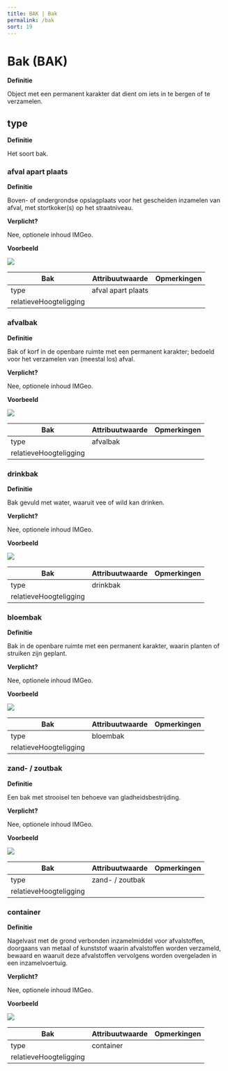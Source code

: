 ```yaml
---
title: BAK | Bak
permalink: /bak
sort: 19
---
```


Bak (BAK) 
===

**Definitie**

Object met een permanent karakter dat dient om iets in te bergen of te
verzamelen.

type
----

**Definitie**

Het soort bak.

### afval apart plaats

**Definitie**

Boven- of ondergrondse opslagplaats voor het gescheiden inzamelen van afval, met
stortkoker(s) op het straatniveau.

**Verplicht?**

Nee, optionele inhoud IMGeo.

**Voorbeeld**

![](media/510a6c4437553d8b590659be208a1a1d.jpg)

| **Bak**                | **Attribuutwaarde** | **Opmerkingen** |
|------------------------|---------------------|-----------------|
| type                   | afval apart plaats  |                 |
| relatieveHoogteligging |                     |                 |

### afvalbak

**Definitie**

Bak of korf in de openbare ruimte met een permanent karakter; bedoeld voor het
verzamelen van (meestal los) afval.

**Verplicht?**

Nee, optionele inhoud IMGeo.

**Voorbeeld**

![](media/c66f942131725aff9b96d25e14997e6f.jpg)

| **Bak**                | **Attribuutwaarde** | **Opmerkingen** |
|------------------------|---------------------|-----------------|
| type                   | afvalbak            |                 |
| relatieveHoogteligging |                     |                 |

### drinkbak

**Definitie**

Bak gevuld met water, waaruit vee of wild kan drinken.

**Verplicht?**

Nee, optionele inhoud IMGeo.

**Voorbeeld**

![](media/11666146ade21fc80c3c9bf3f4108c5e.jpg)

| **Bak**                | **Attribuutwaarde** | **Opmerkingen** |
|------------------------|---------------------|-----------------|
| type                   | drinkbak            |                 |
| relatieveHoogteligging |                     |                 |

### bloembak

**Definitie**

Bak in de openbare ruimte met een permanent karakter, waarin planten of struiken
zijn geplant.

**Verplicht?**

Nee, optionele inhoud IMGeo.

**Voorbeeld**

![](media/2045b4f2dba4c8cc1460a1dca230458c.jpg)

| **Bak**                | **Attribuutwaarde** | **Opmerkingen** |
|------------------------|---------------------|-----------------|
| type                   | bloembak            |                 |
| relatieveHoogteligging |                     |                 |

### zand- / zoutbak

**Definitie**

Een bak met strooisel ten behoeve van gladheidsbestrijding.

**Verplicht?**

Nee, optionele inhoud IMGeo.

**Voorbeeld**

![](media/18ab900fc2f45eaf368b69e06d48be17.jpg)

| **Bak**                | **Attribuutwaarde** | **Opmerkingen** |
|------------------------|---------------------|-----------------|
| type                   | zand- / zoutbak     |                 |
| relatieveHoogteligging |                     |                 |

### container

**Definitie**

Nagelvast met de grond verbonden inzamelmiddel voor afvalstoffen, doorgaans van
metaal of kunststof waarin afvalstoffen worden verzameld, bewaard en waaruit
deze afvalstoffen vervolgens worden overgeladen in een inzamelvoertuig.

**Verplicht?**

Nee, optionele inhoud IMGeo.

**Voorbeeld**

![](media/b1d969aceb0a2b87ca89404334d00534.jpg)

| **Bak**                | **Attribuutwaarde** | **Opmerkingen** |
|------------------------|---------------------|-----------------|
| type                   | container           |                 |
| relatieveHoogteligging |                     |                 |
